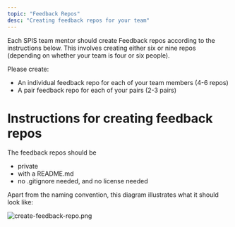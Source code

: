 ```yaml
---
topic: "Feedback Repos"
desc: "Creating feedback repos for your team"
---
```


Each SPIS team mentor should create Feedback repos according to the
instructions below.   This involves creating either six or nine repos
(depending on whether your team is four or six people).

Please create:
* An individual feedback repo for each of your team members (4-6 repos)
* A pair feedback repo for each of your pairs (2-3 pairs)

# Instructions for creating feedback repos

The feedback repos should be

* private
* with a README.md
* no .gitignore needed, and no license needed

Apart from the naming convention, this diagram illustrates what it should
look like:

![create-feedback-repo.png](create-feedback-repo-50.png)
